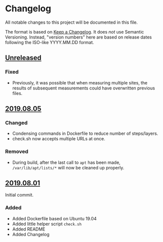 # Changelog
All notable changes to this project will be documented in this file.

The format is based on [Keep a Changelog](https://keepachangelog.com/en/1.0.0/).
It does *not* use Semantic Versioning. Instead, "version numbers" here are based on
release dates following the ISO-like YYYY.MM.DD format.

## [Unreleased]
### Fixed
- Previously, it was possible that when measuring multiple sites, the results of subsequent
  measurements could have overwritten previous files.

## [2019.08.05]
### Changed
- Condensing commands in Dockerfile to reduce number of steps/layers.
- check.sh now accepts multiple URLs at once.

### Removed
- During build, after the last call to `apt` has been made, `/var/lib/apt/lists/*` will now be
  cleaned up properly.

## [2019.08.01]
Initial commit.
### Added
- Added Dockerfile based on Ubuntu 19.04
- Added little helper script `check.sh`
- Added README
- Added Changelog

[Unreleased]: https://github.com/MrManny/lighthouse/compare/master...develop
[2019.08.05]: https://github.com/MrManny/lighthouse/compare/2019.08.01...2019.08.05
[2019.08.01]: https://github.com/MrManny/lighthouse/releases/tag/2019.08.01
